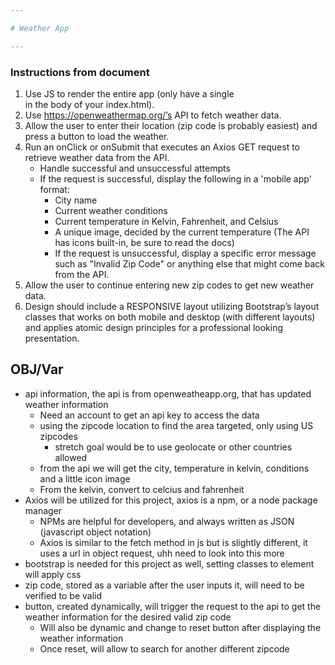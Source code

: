```yaml
---

# Weather App

---
```

### Instructions from document

1. Use JS to render the entire app (only have a single <div id='main'></div> in the body of your index.html).
2. Use https://openweathermap.org/’s API to fetch weather data.
3. Allow the user to enter their location (zip code is probably easiest) and press a button to load the weather.
4. Run an onClick or onSubmit that executes an Axios GET request to retrieve weather data from the API.
    - Handle successful and unsuccessful attempts
    - If the request is successful, display the following in a 'mobile app' format:
        - City name
        - Current weather conditions
        - Current temperature in Kelvin, Fahrenheit, and Celsius
         - A unique image, decided by the current temperature (The API has icons built-in, be sure to read the docs)
         - If the request is unsuccessful, display a specific error message such as "Invalid Zip Code" or anything else that might come back from the API.
5. Allow the user to continue entering new zip codes to get new weather data.
6. Design should include a RESPONSIVE layout utilizing Bootstrap’s layout classes that works on both mobile and desktop (with different layouts) and applies atomic design principles for a professional looking presentation.


## OBJ/Var

- api information, the api is from openweatheapp.org, that has updated weather information
    - Need an account to get an api key to access the data
    - using the zipcode location to find the area targeted, only using US zipcodes
        - stretch goal would be to use geolocate or other countries allowed
    - from the api we will get the city, temperature in kelvin, conditions and a little icon image
    - From the kelvin, convert to celcius and fahrenheit
- Axios will be utilized for this project, axios is a npm, or a node package manager
    - NPMs are helpful for developers, and always written as JSON (javascript object notation)
    - Axios is similar to the fetch method in js but is slightly different, it uses a url in object request, uhh need to look into this more
- bootstrap is needed for this project as well, setting classes to element will apply css 
- zip code, stored as a variable after the user inputs it, will need to be verified to be valid
- button, created dynamically, will trigger the request to the api to get the weather information for the desired valid zip code
    -  Will also be dynamic and change to reset button after displaying the weather information
    -  Once reset, will allow to search for another different zipcode
